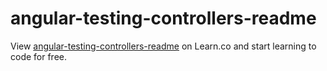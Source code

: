 # angular-testing-controllers-readme
<p data-visibility='hidden'>View <a href='https://learn.co/lessons/angular-testing-controllers-readme' title='angular-testing-controllers-readme'>angular-testing-controllers-readme</a> on Learn.co and start learning to code for free.</p>
